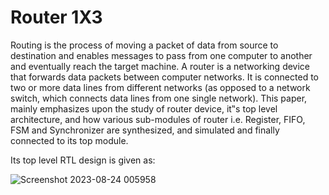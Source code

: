 
# Router 1X3
Routing is the process of moving a packet of data from source to destination and enables messages to pass from one computer to another and eventually reach the target machine. A router is a networking device that forwards data packets between computer networks. It is connected to two or more data lines from different networks (as opposed to a network switch, which connects data lines from one single network). This paper, mainly emphasizes upon the study of router device, it‟s top level architecture, and how various sub-modules of router i.e. Register, FIFO, FSM and Synchronizer are synthesized, and simulated and finally connected to its top  module.

Its top level RTL design is given as: 

![Screenshot 2023-08-24 005958](https://github.com/sh7078/verilog_project/assets/43909823/ad9ae01e-af7c-44db-bfb1-92dc6c543dd6)

